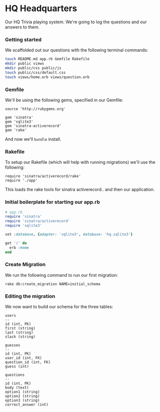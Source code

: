 # HQ Headquarters

Our HQ Trivia playing system.  We're going to log the questions and our answers to them.

### Getting started

We scaffolded out our questions with the following terminal commands:

```bash
touch README.md app.rb Gemfile Rakefile
mkdir public views
mkdir public/css public/js
touch public/css/default.css
touch views/home.erb views/question.erb
```

### Gemfile

We'll be using the following gems, specified in our Gemfile:

```
source 'http://rubygems.org'

gem 'sinatra'
gem 'sqlite3'
gem 'sinatra-activerecord'
gem 'rake'
```

And now we'll `bundle` install.

### Rakefile

To setup our Rakefile (which will help with running migrations) we'll use the following:

```
require 'sinatra/activerecord/rake'
require './app'
```

This loads the rake tools for sinatra activerecord.. and then our application.

### Initial boilerplate for starting our app.rb

```ruby
# app.rb
require 'sinatra'
require 'sinatra/activerecord'
require 'sqlite3'

set :database, {adapter: 'sqlite3', database: 'hq.sqlite3'}

get '/' do
  erb :home
end
```

### Create Migration

We run the following command to run our first migration:

```
rake db:create_migration NAME=initial_schema
```

### Editing the migration

We now want to build our schema for the three tables:


```
users
--
id (int, PK)
first (string)
last (string)
slack (string)

guesses
--
id (int, PK)
user_id (int, FK)
question_id (int, FK)
guess (int)

questions
--
id (int, PK)
body (text)
option1 (string)
option2 (string)
option3 (string)
correct_answer (int)
```

